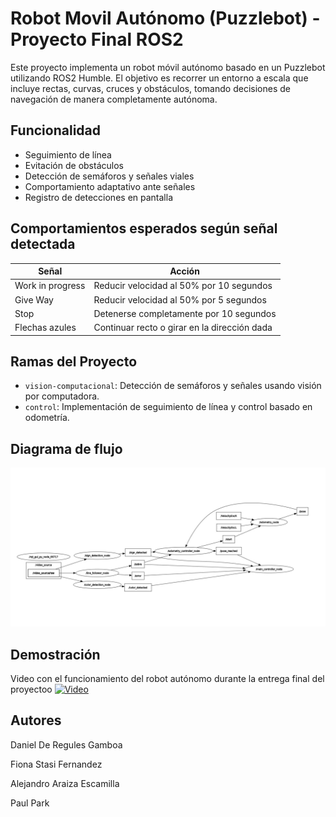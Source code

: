 # Robot Movil Autónomo (Puzzlebot) - Proyecto Final ROS2

Este proyecto implementa un robot móvil autónomo basado en un Puzzlebot utilizando ROS2 Humble. El objetivo es recorrer un entorno a escala que incluye rectas, curvas, cruces y obstáculos, tomando decisiones de navegación de manera completamente autónoma.

## Funcionalidad

- Seguimiento de línea
- Evitación de obstáculos
- Detección de semáforos y señales viales
- Comportamiento adaptativo ante señales
- Registro de detecciones en pantalla

## Comportamientos esperados según señal detectada

| Señal             | Acción                                      |
|-------------------|---------------------------------------------|
| Work in progress  | Reducir velocidad al 50% por 10 segundos    |
| Give Way          | Reducir velocidad al 50% por 5 segundos     |
| Stop              | Detenerse completamente por 10 segundos     |
| Flechas azules    | Continuar recto o girar en la dirección dada|

## Ramas del Proyecto

- `vision-computacional`: Detección de semáforos y señales usando visión por computadora.
- `control`: Implementación de seguimiento de línea y control basado en odometría.

## Diagrama de flujo
![Diagrama de nodos](rqt_graph.jpeg)

## Demostración
Video con el funcionamiento del robot autónomo durante la entrega final del proyectoo
[![Video](https://img.youtube.com/vi/YKtL7-yI7R0)](https://www.youtube.com/watch?v=YKtL7-yI7R0)

## Autores

Daniel De Regules Gamboa

Fiona Stasi Fernandez

Alejandro Araiza Escamilla

Paul Park
